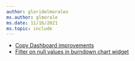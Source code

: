 ```yaml
---
author: gloridelmorales
ms.author: glmorale
ms.date: 11/16/2021
ms.topic: include
---
```


- [Copy Dashboard improvements](#copy-dashboard-improvements)
- [Filter on null values in burndown chart widget](#filter-on-null-values-in-burndown-chart-widget)